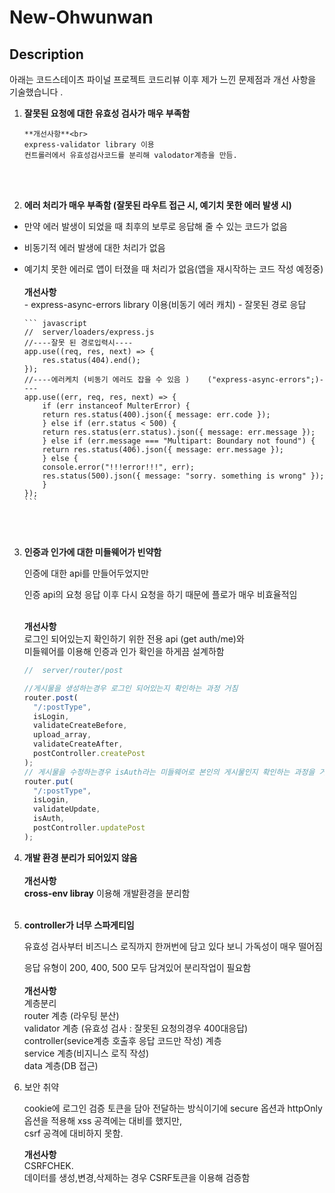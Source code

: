 # New-Ohwunwan

## Description

아래는 코드스테이츠 파이널 프로젝트 코드리뷰 이후 제가 느낀 문제점과 개선 사항을 기술했습니다 .

1.  **잘못된 요청에 대한 유효성 검사가 매우 부족함**<br>

        **개선사항**<br>
        express-validator library 이용
        컨트롤러에서 유효성검사코드를 분리해 valodator계층을 만듬.

    <br>
    <br>

2.  **에러 처리가 매우 부족함 (잘못된 라우트 접근 시, 예기치 못한 에러 발생 시)**

- 만약 에러 발생이 되었을 때 최후의 보루로 응답해 줄 수 있는 코드가 없음
- 비동기적 에러 발생에 대한 처리가 없음
- 예기치 못한 에러로 앱이 터졌을 때 처리가 없음(앱을 재시작하는 코드 작성 예정중)
  <br>
  <br>
  **개선사항**<br> - express-async-errors library 이용(비동기 에러 캐치) - 잘못된 경로 응답

      ``` javascript
      //  server/loaders/express.js
      //----잘못 된 경로입력시----
      app.use((req, res, next) => {
          res.status(404).end();
      });
      //----에러케치 (비동기 에러도 잡을 수 있음 )    ("express-async-errors";)----
      app.use((err, req, res, next) => {
          if (err instanceof MulterError) {
          return res.status(400).json({ message: err.code });
          } else if (err.status < 500) {
          return res.status(err.status).json({ message: err.message });
          } else if (err.message === "Multipart: Boundary not found") {
          return res.status(406).json({ message: err.message });
          } else {
          console.error("!!!error!!!", err);
          res.status(500).json({ message: "sorry. something is wrong" });
          }
      });
      ```

  <br>
  <br>

3. **인증과 인가에 대한 미들웨어가 빈약함**

   인증에 대한 api를 만들어두었지만

   인증 api의 요청 응답 이후 다시 요청을 하기 때문에 플로가 매우 비효율적임<br><br>

   **개선사항**<br>
   로그인 되어있는지 확인하기 위한 전용 api (get auth/me)와 <br>
   미들웨어를 이용해 인증과 인가 확인을 하게끔 설계하함

   ```js
   //  server/router/post

   //게시물을 생성하는경우 로그인 되어있는지 확인하는 과정 거침
   router.post(
     "/:postType",
     isLogin,
     validateCreateBefore,
     upload_array,
     validateCreateAfter,
     postController.createPost
   );
   // 게시물을 수정하는경우 isAuth라는 미들웨어로 본인의 게시물인지 확인하는 과정을 거침
   router.put(
     "/:postType",
     isLogin,
     validateUpdate,
     isAuth,
     postController.updatePost
   );
   ```

4. **개발 환경 분리가 되어있지 않음**<br><br>
   **개선사항**<br>
   <b>cross-env libray</b> 이용해 개발환경을 분리함<br><br>
5. **controller가 너무 스파게티임**

   유효성 검사부터 비즈니스 로직까지 한꺼번에 담고 있다 보니 가독성이 매우 떨어짐

   응답 유형이 200, 400, 500 모두 담겨있어 분리작업이 필요함
   <br>
   <br>
   **개선사항**<br>
   계층분리<br>
   router 계층 (라우팅 분산)<br>
   validator 계층 (유효성 검사 : 잘못된 요청의경우 400대응답)<br>
   controller(sevice계층 호출후 응답 코드만 작성) 계층<br>
   service 계층(비지니스 로직 작성)<br>
   data 계층(DB 접근)<br>

6. 보안 취약

   cookie에 로그인 검증 토큰을 담아 전달하는 방식이기에 secure 옵션과 httpOnly 옵션을 적용해 xss 공격에는 대비를 했지만,<br>csrf 공격에 대비하지 못함.
   <br>

   **개선사항**<br>
   CSRFCHEK. <br>
   데이터를 생성,변경,삭제하는 경우
   CSRF토큰을 이용해 검증함
